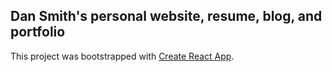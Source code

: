 ## Dan Smith's personal website, resume, blog, and portfolio

This project was bootstrapped with [Create React App](https://github.com/facebook/create-react-app).
